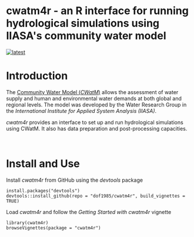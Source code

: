 # cwatm4r - an R interface for running hydrological simulations using IIASA's community water model

[![latest](https://img.shields.io/github/last-commit/dof1985/cwatm4r)](https://github.com/dof1985/cwatm4r)

# Introduction
<p>
 The <a href = "https://github.com/iiasa/CWatM">Community Water Model (<i>CWatM</i>)</a> allows the assessment of 
 water supply and human and environmental water demands at both global and regional levels. 
 The model was developed by the Water Research Group in the <i>International Institute for Applied System Analysis (IIASA)</i>.
</p>
<p>
<i>cwatm4r</i> provides an interface to set up and run hydrological simulations using CWatM.
 It also has data preparation and post-processing capacities. 
</p>
<br/>

# Install and Use
<p>Install <i>cwatm4r</i> from GitHub using the <i>devtools</i> package</p>

  ```
 install.packages("devtools")
 devtools::install_github(repo = "dof1985/cwatm4r", build_vignettes = TRUE)
  ```
  
 <p>Load <i>cwatm4r</i> and follow the <i>Getting Started with cwatm4r</i> vignette</p>
  
  ```
 library(cwatm4r)
 browseVignettes(package = "cwatm4r")
  ```
<br/>

